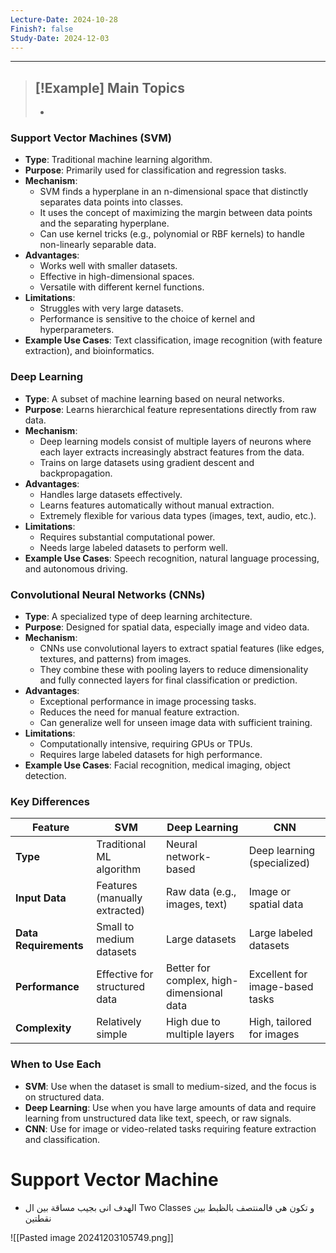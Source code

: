 ```yaml
---
Lecture-Date: 2024-10-28
Finish?: false
Study-Date: 2024-12-03
---
```

---
>[!Example] Main Topics
>-
>-
>


### Support Vector Machines (SVM)

- **Type**: Traditional machine learning algorithm.
- **Purpose**: Primarily used for classification and regression tasks.
- **Mechanism**:
    - SVM finds a hyperplane in an n-dimensional space that distinctly separates data points into classes.
    - It uses the concept of maximizing the margin between data points and the separating hyperplane.
    - Can use kernel tricks (e.g., polynomial or RBF kernels) to handle non-linearly separable data.
- **Advantages**:
    - Works well with smaller datasets.
    - Effective in high-dimensional spaces.
    - Versatile with different kernel functions.
- **Limitations**:
    - Struggles with very large datasets.
    - Performance is sensitive to the choice of kernel and hyperparameters.
- **Example Use Cases**: Text classification, image recognition (with feature extraction), and bioinformatics.
### Deep Learning

- **Type**: A subset of machine learning based on neural networks.
- **Purpose**: Learns hierarchical feature representations directly from raw data.
- **Mechanism**:
    - Deep learning models consist of multiple layers of neurons where each layer extracts increasingly abstract features from the data.
    - Trains on large datasets using gradient descent and backpropagation.
- **Advantages**:
    - Handles large datasets effectively.
    - Learns features automatically without manual extraction.
    - Extremely flexible for various data types (images, text, audio, etc.).
- **Limitations**:
    - Requires substantial computational power.
    - Needs large labeled datasets to perform well.
- **Example Use Cases**: Speech recognition, natural language processing, and autonomous driving.
### Convolutional Neural Networks (CNNs)

- **Type**: A specialized type of deep learning architecture.
- **Purpose**: Designed for spatial data, especially image and video data.
- **Mechanism**:
    - CNNs use convolutional layers to extract spatial features (like edges, textures, and patterns) from images.
    - They combine these with pooling layers to reduce dimensionality and fully connected layers for final classification or prediction.
- **Advantages**:
    - Exceptional performance in image processing tasks.
    - Reduces the need for manual feature extraction.
    - Can generalize well for unseen image data with sufficient training.
- **Limitations**:
    - Computationally intensive, requiring GPUs or TPUs.
    - Requires large labeled datasets for high performance.
- **Example Use Cases**: Facial recognition, medical imaging, object detection.

### Key Differences

|**Feature**|**SVM**|**Deep Learning**|**CNN**|
|---|---|---|---|
|**Type**|Traditional ML algorithm|Neural network-based|Deep learning (specialized)|
|**Input Data**|Features (manually extracted)|Raw data (e.g., images, text)|Image or spatial data|
|**Data Requirements**|Small to medium datasets|Large datasets|Large labeled datasets|
|**Performance**|Effective for structured data|Better for complex, high-dimensional data|Excellent for image-based tasks|
|**Complexity**|Relatively simple|High due to multiple layers|High, tailored for images|

### When to Use Each

- **SVM**: Use when the dataset is small to medium-sized, and the focus is on structured data.
- **Deep Learning**: Use when you have large amounts of data and require learning from unstructured data like text, speech, or raw signals.
- **CNN**: Use for image or video-related tasks requiring feature extraction and classification.


# Support Vector Machine 

- الهدف انى بجيب مساقة بين ال Two Classes  و تكون هي فالمنتصف بالظبط بين نقطتين

![[Pasted image 20241203105749.png]]
